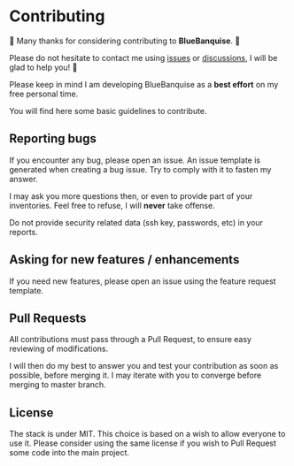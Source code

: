 # Contributing

:construction_worker: Many thanks for considering contributing to **BlueBanquise**. :construction_worker:

Please do not hesitate to contact me using [issues](https://github.com/bluebanquise/bluebanquise/issues) or [discussions](https://github.com/bluebanquise/bluebanquise/discussions), I will be glad to help you! :raising_hand:

Please keep in mind I am developing BlueBanquise as a **best effort** on my free personal time.

You will find here some basic guidelines to contribute.

## Reporting bugs

If you encounter any bug, please open an issue.
An issue template is generated when creating a bug issue. Try to comply with it to fasten my answer.

I may ask you more questions then, or even to provide part of your inventories.
Feel free to refuse, I will **never** take offense.

Do not provide security related data (ssh key, passwords, etc) in your reports.

## Asking for new features / enhancements

If you need new features, please open an issue using the feature request template.

## Pull Requests

All contributions must pass through a Pull Request, to ensure easy reviewing of modifications.

I will then do my best to answer you and test your contribution as soon as possible, before merging it.
I may iterate with you to converge before merging to master branch.

## License

The stack is under MIT. This choice is based on a wish to allow everyone to use it.
Please consider using the same license if you wish to Pull Request some code into the main project.
